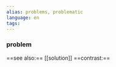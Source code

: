 ```yaml
---
alias: problems, problematic
language: en
tags: 
---
```

### problem
==see also:== [[solution]]
==contrast:== 